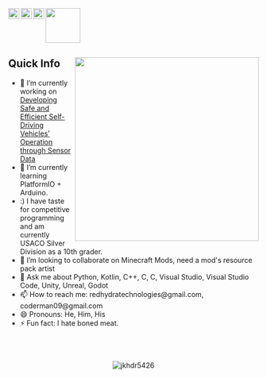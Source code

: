 <img width="70px" src="https://visitor-badge.glitch.me/badge?page_id=jkhdr5426.jkhdr5426"/>
<a href="https://www.reddit.com/user/jkhdr5426">
  <img align="left" alt="jkhdr5426 Reddit" width="22px" src="https://www.reddit.com/favicon.ico"/>
</a>
<a href="https://open.spotify.com/user/31rpqspvmuwur35crrvd6wqdqmpa">
  <img align="left" alt="jkhdr5426 Spotify" width="22px" src="https://open.spotify.com/favicon.ico"/>
</a>
<a href="https://github.com/jkhdr5426">
  <img align="left" alt = "jkhdr5426 Github" width = "22px" src = "https://github.com/favicon.ico">
</a>
</br>

<div>
  <img width="370px" align="right" src="https://user-images.githubusercontent.com/85592265/209687162-ae19bdd1-7723-444f-a721-c56477b01c25.jpg" />

  <h2>Quick Info</h2>
  <ul>
    <li> 🔭 I’m currently working on <a href="https://github.com/ISEF-7/project_v4">Developing Safe and Efficient Self-Driving Vehicles’ Operation through Sensor Data</a>
    <li> 🌱 I’m currently learning PlatformIO + Arduino.
    <li> :) I have taste for competitive programming and am currently USACO Silver Division as a 10th grader.
    <li> 👯 I’m looking to collaborate on Minecraft Mods, need a mod's resource pack artist
    <li> 💬 Ask me about Python, Kotlin, C++, C, C, Visual Studio, Visual Studio Code, Unity, Unreal, Godot
    <li> 📫 How to reach me: redhydratechnologies@gmail.com, coderman09@gmail.com
    <li> 😄 Pronouns: He, Him, His
    <li> ⚡ Fun fact: I hate boned meat.
  </ul>
</div>

</br>
</br>





<p align="center"> <img src="https://github-readme-stats.vercel.app/api?username=jkhdr5426&show_icons=true&theme=great-gatsby" alt="jkhdr5426" />

